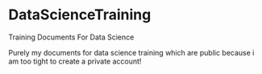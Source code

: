 # DataScienceTraining
Training Documents For Data Science

Purely my documents for data science training which are public because i am too tight to create a private account!
